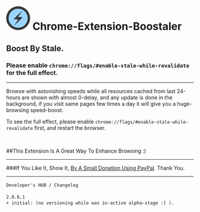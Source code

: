 <h1> <img src="resources/icon.png" height="64" width="64"/> Chrome-Extension-Boostaler</h1>

<h2>Boost By Stale.</h2>
<h3>Please enable <code>chrome://flags/#enable-stale-while-revalidate</code> for the full effect.</h3>

<hr/>

Browse with astonishing speeds while all resources cached from last 24-hours are shown with almost 0-delay,
and any update is done in the background, if you visit same pages few times a day it will give you a huge-browsing speed-boost.

To see the full effect, please enable <code>chrome://flags/#enable-stale-while-revalidate</code> first, and restart the browser.

<img height="1" width="1" src="resources/screenshot_1.png"/>

##This Extension Is A Great Way To Enhance Browsing :)

<hr/>

###If You Like It, Show It, <a target="_blank" href="https://www.paypal.com/cgi-bin/webscr?cmd=_donations&amp;business=7994YX29444PA&amp;lc=US&amp;item_name=Elad%20Karako&amp;item_number=stackoverflow%2dcoffee%2dicon&amp;amount=0%2e50&amp;currency_code=USD&amp;bn=PP%2dDonationsBF%3abtn_donateCC_LG%2egif%3aNonHosted" rel="nofollow">By A Small Donation Using PayPal</a>. Thank You.

<hr/>

```
Developer's HUB / Changelog

2.0.6.1
+ initial: (no versioning while was in-active alpha-stage :] ).
```
